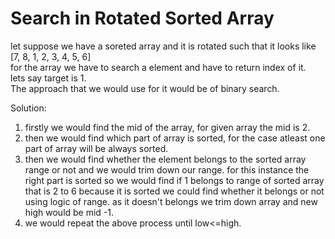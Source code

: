 # Search in Rotated Sorted Array

let suppose we have a soreted array and it is rotated such that it looks like\
[7, 8, 1, 2, 3, 4, 5, 6]\
for the array we have to search a element and have to return index of it.\
lets say target is 1.\
The approach that we would use for it would be of binary search.

Solution:
1. firstly we would find the mid of the array, for given array the mid is 2.
2. then we would find which part of array is sorted, for the case atleast one part of array will be always sorted.
3. then we would find whether the element belongs to the sorted array range or not and we would trim down our range.
   for this instance the right part is sorted so we would find if 1 belongs to range of sorted array that is 2 to 6 because it is sorted we could find whether it belongs or not using logic of range. as it doesn't belongs we trim down array and new high would be mid -1.
4. we would repeat the above process until low<=high.

